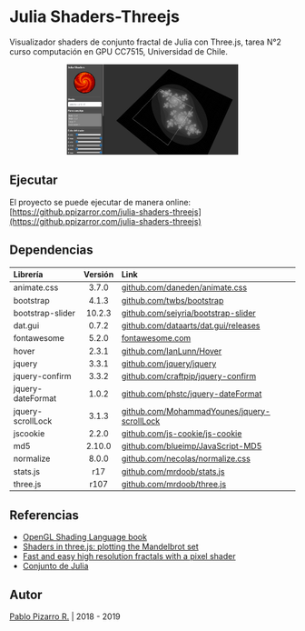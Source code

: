 # Julia Shaders-Threejs

Visualizador shaders de conjunto fractal de Julia con Three.js, tarea N°2 curso computación en GPU CC7515, Universidad de Chile.

<div align="center">
    <img src="https://github.com/ppizarror/ppizarror.github.io/blob/ac5566b1bd7e83bb2e8f9990fdab8fa2a142d96d/resources/images/julia-shaders/main.PNG?raw=true" alt="" width="60%">
</div>

## Ejecutar

El proyecto se puede ejecutar de manera online: [https://github.ppizarror.com/julia-shaders-threejs](https://github.ppizarror.com/julia-shaders-threejs)

## Dependencias

| Librería | Versión | Link |
| :-- | :--: | :-- |
| animate.css | 3.7.0 | <a href="https://github.com/daneden/animate.css">github.com/daneden/animate.css</a> |
| bootstrap | 4.1.3 | <a href="https://github.com/twbs/bootstrap">github.com/twbs/bootstrap</a> |
| bootstrap-slider | 10.2.3 | <a href="https://github.com/seiyria/bootstrap-slider">github.com/seiyria/bootstrap-slider</a> |
| dat.gui | 0.7.2 | <a href="https://github.com/dataarts/dat.gui/releases">github.com/dataarts/dat.gui/releases</a> |
| fontawesome | 5.2.0 | <a href="https://fontawesome.com">fontawesome.com</a> |
| hover | 2.3.1 | <a href="https://github.com/IanLunn/Hover">github.com/IanLunn/Hover</a> |
| jquery | 3.3.1 | <a href="https://github.com/jquery/jquery">github.com/jquery/jquery</a> |
| jquery-confirm | 3.3.2 | <a href="https://github.com/craftpip/jquery-confirm">github.com/craftpip/jquery-confirm</a> |
| jquery-dateFormat | 1.0.2 | <a href="https://github.com/phstc/jquery-dateFormat">github.com/phstc/jquery-dateFormat</a> |
| jquery-scrollLock | 3.1.3 | <a href="https://github.com/MohammadYounes/jquery-scrollLock">github.com/MohammadYounes/jquery-scrollLock</a> |
| jscookie | 2.2.0 | <a href="https://github.com/js-cookie/js-cookie">github.com/js-cookie/js-cookie</a> |
| md5 | 2.10.0 | <a href="https://github.com/blueimp/JavaScript-MD5">github.com/blueimp/JavaScript-MD5</a> |
| normalize | 8.0.0 | <a href="https://github.com/necolas/normalize.css">github.com/necolas/normalize.css</a> |
| stats.js | r17 | <a href="https://github.com/mrdoob/stats.js">github.com/mrdoob/stats.js</a> |
| three.js | r107 | <a href="https://github.com/mrdoob/three.js">github.com/mrdoob/three.js</a> |

## Referencias

- [OpenGL Shading Language book](https://www.opengl.org/documentation/books.html#oglsl)
- [Shaders in three.js: plotting the Mandelbrot set](https://pappubahry.com/misc/webgl/mandelbrot)
- [Fast and easy high resolution fractals with a pixel shader](http://nuclear.mutantstargoat.com/articles/sdr_fract)
- [Conjunto de Julia](https://es.wikipedia.org/wiki/Conjunto_de_Julia)

## Autor

[Pablo Pizarro R.](https://ppizarror.com) | 2018 - 2019
